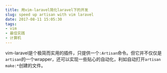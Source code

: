 ```yaml
---
title: 用vim-laravel简化laravel下的开发
slug: speed up artisan with vim laravel
date: 2017-08-11 15:05:30
tags:
- vim
- 最佳实践
- 计算机
---
```

vim-laravel是个极简而实用的插件，只提供一个`:Artisan`命令。但它并不仅仅是`artisan`的一个wrapper，还可以实现一些贴心的自动化，利如自动打开`artisan make:*`创建的文件。

